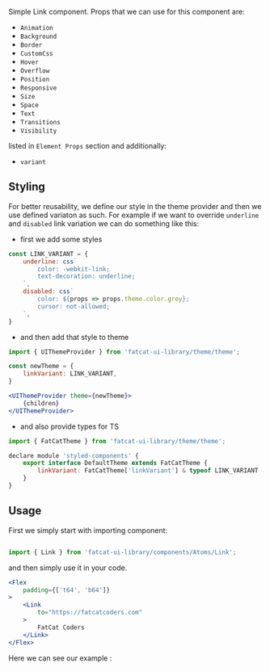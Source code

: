 Simple Link component. Props that we can use for this component are:

- `Animation`
- `Background`
- `Border`
- `CustomCss`
- `Hover`
- `Overflow`
- `Position`
- `Responsive`
- `Size`
- `Space`
- `Text`
- `Transitions`
- `Visibility`

listed in `Element Props` section and additionally:

- `variant`

## 	Styling

For better reusability, we define our style in the theme provider and then we use defined variaton as such. For example if we want to override `underline` and `disabled` link variation we can do something like this:

- first we add some styles

```jsx
const LINK_VARIANT = {
	underline: css`
		color: -webkit-link;
		text-decoration: underline;
	`,
	disabled: css`
		color: ${props => props.theme.color.grey};
		cursor: not-allowed;
	`,
}
```
- and then add that style to theme

```jsx
import { UIThemeProvider } from 'fatcat-ui-library/theme/theme';

const newTheme = {
	linkVariant: LINK_VARIANT,
}

<UIThemeProvider theme={newTheme}>
	{children}
</UIThemeProvider>
```

- and also provide types for TS

```jsx
import { FatCatTheme } from 'fatcat-ui-library/theme/theme';

declare module 'styled-components' {
	export interface DefaultTheme extends FatCatTheme {
		linkVariant: FatCatTheme['linkVariant'] & typeof LINK_VARIANT
	}
}
```

## Usage 

First we simply start with importing component:

```jsx

import { Link } from 'fatcat-ui-library/components/Atoms/Link';

```

and then simply use it in your code.

```jsx
<Flex
	padding={['t64', 'b64']}
>
	<Link
		to="https://fatcatcoders.com"
	>
		FatCat Coders
	</Link>
</Flex>
```

Here we can see our example	:
